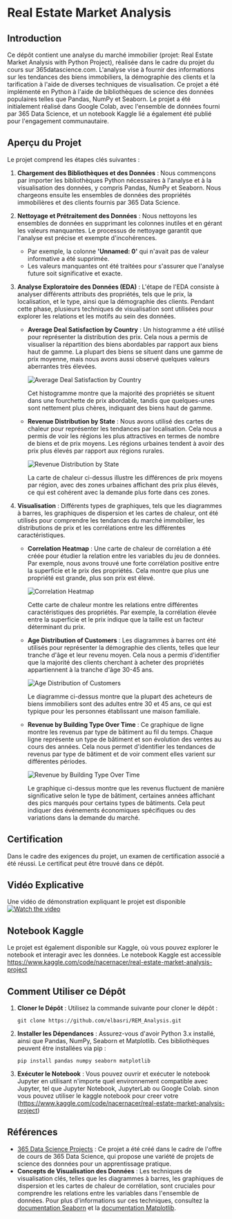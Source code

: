
# Real Estate Market Analysis

## Introduction

Ce dépôt contient une analyse du marché immobilier (projet: Real Estate Market Analysis with Python Project), réalisée dans le cadre du projet du cours sur 365datascience.com. L'analyse vise à fournir des informations sur les tendances des biens immobiliers, la démographie des clients et la tarification à l'aide de diverses techniques de visualisation. Ce projet a été implémenté en Python à l'aide de bibliothèques de science des données populaires telles que Pandas, NumPy et Seaborn. Le projet a été initialement réalisé dans Google Colab, avec l'ensemble de données fourni par 365 Data Science, et un notebook Kaggle lié a également été publié pour l'engagement communautaire.

## Aperçu du Projet

Le projet comprend les étapes clés suivantes :

1. **Chargement des Bibliothèques et des Données** : Nous commençons par importer les bibliothèques Python nécessaires à l'analyse et à la visualisation des données, y compris Pandas, NumPy et Seaborn. Nous chargeons ensuite les ensembles de données des propriétés immobilières et des clients fournis par 365 Data Science.

2. **Nettoyage et Prétraitement des Données** : Nous nettoyons les ensembles de données en supprimant les colonnes inutiles et en gérant les valeurs manquantes. Le processus de nettoyage garantit que l'analyse est précise et exempte d'incohérences.

   - Par exemple, la colonne **'Unnamed: 0'** qui n'avait pas de valeur informative a été supprimée.
   - Les valeurs manquantes ont été traitées pour s'assurer que l'analyse future soit significative et exacte.

3. **Analyse Exploratoire des Données (EDA)** : L'étape de l'EDA consiste à analyser différents attributs des propriétés, tels que le prix, la localisation, et le type, ainsi que la démographie des clients. Pendant cette phase, plusieurs techniques de visualisation sont utilisées pour explorer les relations et les motifs au sein des données.

   - **Average Deal Satisfaction by Country** : Un histogramme a été utilisé pour représenter la distribution des prix. Cela nous a permis de visualiser la répartition des biens abordables par rapport aux biens haut de gamme. La plupart des biens se situent dans une gamme de prix moyenne, mais nous avons aussi observé quelques valeurs aberrantes très élevées.

     ![Average Deal Satisfaction by Country](images/Average_Deal_Satisfaction_by_Country.png)
     
     Cet histogramme montre que la majorité des propriétés se situent dans une fourchette de prix abordable, tandis que quelques-unes sont nettement plus chères, indiquant des biens haut de gamme.

   - **Revenue Distribution by State** : Nous avons utilisé des cartes de chaleur pour représenter les tendances par localisation. Cela nous a permis de voir les régions les plus attractives en termes de nombre de biens et de prix moyens. Les régions urbaines tendent à avoir des prix plus élevés par rapport aux régions rurales.

     ![Revenue Distribution by State](images/Revenue_Distribution_by_State.png)
     
     La carte de chaleur ci-dessus illustre les différences de prix moyens par région, avec des zones urbaines affichant des prix plus élevés, ce qui est cohérent avec la demande plus forte dans ces zones.

4. **Visualisation** : Différents types de graphiques, tels que les diagrammes à barres, les graphiques de dispersion et les cartes de chaleur, ont été utilisés pour comprendre les tendances du marché immobilier, les distributions de prix et les corrélations entre les différentes caractéristiques.

   - **Correlation Heatmap** : Une carte de chaleur de corrélation a été créée pour étudier la relation entre les variables du jeu de données. Par exemple, nous avons trouvé une forte corrélation positive entre la superficie et le prix des propriétés. Cela montre que plus une propriété est grande, plus son prix est élevé.

     ![Correlation Heatmap](images/Correlation_Heatmap.png)
     
     Cette carte de chaleur montre les relations entre différentes caractéristiques des propriétés. Par exemple, la corrélation élevée entre la superficie et le prix indique que la taille est un facteur déterminant du prix.

   - **Age Distribution of Customers** : Les diagrammes à barres ont été utilisés pour représenter la démographie des clients, telles que leur tranche d'âge et leur revenu moyen. Cela nous a permis d'identifier que la majorité des clients cherchant à acheter des propriétés appartiennent à la tranche d'âge 30-45 ans.

     ![Age Distribution of Customers](images/Age_Distribution_of_Customers.png)
     
     Le diagramme ci-dessus montre que la plupart des acheteurs de biens immobiliers sont des adultes entre 30 et 45 ans, ce qui est typique pour les personnes établissant une maison familiale.

   - **Revenue by Building Type Over Time** : Ce graphique de ligne montre les revenus par type de bâtiment au fil du temps. Chaque ligne représente un type de bâtiment et son évolution des ventes au cours des années. Cela nous permet d'identifier les tendances de revenus par type de bâtiment et de voir comment elles varient sur différentes périodes.

     ![Revenue by Building Type Over Time](images/Revenue_by_Building_Type_Over_Time.png)
     
     Le graphique ci-dessus montre que les revenus fluctuent de manière significative selon le type de bâtiment, certaines années affichant des pics marqués pour certains types de bâtiments. Cela peut indiquer des événements économiques spécifiques ou des variations dans la demande du marché.


## Certification

Dans le cadre des exigences du projet, un examen de certification associé a été réussi. Le certificat peut être trouvé dans ce dépôt.

## Vidéo Explicative

Une vidéo de démonstration expliquant le projet est disponible
[![Watch the video](images/videoCover.png)](https://drive.google.com/file/d/1UEgGvjnuhrchRZpOys3xLW6dEipQznNW/view?usp=sharing)


## Notebook Kaggle

Le projet est également disponible sur Kaggle, où vous pouvez explorer le notebook et interagir avec les données. Le notebook Kaggle est accessible https://www.kaggle.com/code/nacernacer/real-estate-market-analysis-project 

## Comment Utiliser ce Dépôt

1. **Cloner le Dépôt** : Utilisez la commande suivante pour cloner le dépôt :
   ```
   git clone https://github.com/elbasri/REM_Analysis.git
   ```
2. **Installer les Dépendances** : Assurez-vous d'avoir Python 3.x installé, ainsi que Pandas, NumPy, Seaborn et Matplotlib. Ces bibliothèques peuvent être installées via pip :
   ```
   pip install pandas numpy seaborn matplotlib
   ```
3. **Exécuter le Notebook** : Vous pouvez ouvrir et exécuter le notebook Jupyter en utilisant n'importe quel environnement compatible avec Jupyter, tel que Jupyter Notebook, JupyterLab ou Google Colab. sinon vous pouvez utiliser le kaggle notebook pour creer votre (https://www.kaggle.com/code/nacernacer/real-estate-market-analysis-project)


## Références

- [365 Data Science Projects](https://learn.365datascience.com/projects/) : Ce projet a été créé dans le cadre de l'offre de cours de 365 Data Science, qui propose une variété de projets de science des données pour un apprentissage pratique.
- **Concepts de Visualisation des Données** : Les techniques de visualisation clés, telles que les diagrammes à barres, les graphiques de dispersion et les cartes de chaleur de corrélation, sont cruciales pour comprendre les relations entre les variables dans l'ensemble de données. Pour plus d'informations sur ces techniques, consultez la [documentation Seaborn](https://seaborn.pydata.org/) et la [documentation Matplotlib](https://matplotlib.org/).
